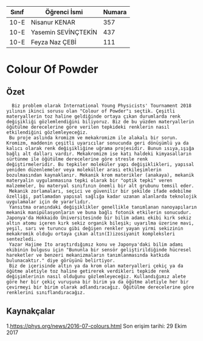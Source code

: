 

Sınıf | Öğrenci İsmi  | Numara
-------|----------------|--------
10-E  | Nisanur KENAR   | 357
10-E  | Yasemin SEVİNÇTEKİN | 437
10-E  | Feyza Naz ÇEBİ | 111

#  Colour Of Powder
## Özet
      Biz problem olarak International Young Physicists' Tournament 2018 yılının ikinci sorusu olan "Colour of Powder"ı seçtik. Çeşitli materyallerin toz haline geldiğinde ortaya çıkan durumlarda renk değişikliği gözlemlendiğini biliyoruz. Biz de bu yüzden materyallerin öğütülme derecelerine göre verilen tepkideki renklerin nasıl etkilendiğini gözlemleyeceğiz. 
     Bu proje aslında kromizm ve mekakromizm ile alakalı bir sorun. Kromizm, maddenin çeşitli uyarıcılar sonucunda geri dönüşümlü ya da kalıcı olarak renk değişikliğine uğrama projesidir. Bunun ısıya,ışığa bağlı alt dalları vardır. Mekakromizm ise katı haldeki kimyasalların sürtünme ile öğütülme derecelerine göre stresle renk değiştirmeleridir. Bu tepkiler moleküler yapı değişiklikleri, yapısal yeniden düzenlemeler veya moleküller arası etkileşimlerin bozulmasından kaynaklanır. Mekanik krom materikler (anakaya), mekanik materyalin uygulanmasına tepki olarak bir "optik tepki" veren malzemeler, bu materyal sınıfının önemli bir alt grubunu temsil eder.
     Mekanik zorlamaları, seçici ve güvenilir bir şekilde ifade edebilme özelliği, patlamadan yapısal sağlığa kadar uzanan alanlarda teknolojik uygulamalar için de yararlıdır.
     Yansıtma oranındaki değişiklikler genellikle tanımlanan nanoyapıların mekanik manipülasyonların ve buna bağlı fotonik etkilerin sonucudur. Japonya'da Hokkaido Üniversitesinde bir bilim adamı ekibi kırk sekiz altın atomu içeren kırk sekiz organik bileşik; uyarılma üzerine mavi, yeşil, sarı ve turuncu gibi değişen renkler yayan yirmi sekizinin mekakromik olduğu ortaya çıkan altın(I)izosiyanit kompleksleri sentezledi.
     Yazar Hajime Ito araştırdığımız konu ve Japonya'daki bilim adamı ekibinin bulgusu için "Bununla bir sensör geliştirildiğinde hücresel hareketler ve benzeri mekanizmaların tanımlanmasında katkıda bulunacaktır." diye görüşünü belirtiyor.
     Biz de içerisinde altın ya da krom olan materyalleri çekiç ya da öğütme aletiyle toz haline getirerek verdikleri tepkide renk değişimlerinin nasıl olduğunu gözlemleyeceğiz. Kullandığımız alete göre her bir çekiç vuruşuna bir birim ya da öğütme aletiyle her bir çevirmeyi bir birim olarak adlandıracağız. Öğütülme derecelerine göre renklerini sınıflandıracağız.
     
## Kaynakçalar
 1.https://phys.org/news/2016-07-colours.html
Son erişim tarihi: 29 Ekim 2017

